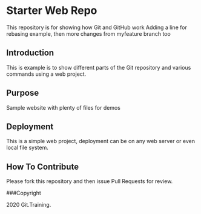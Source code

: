 # Starter Web Repo

This repository is for showing how Git and GitHub work
Adding a line for rebasing example, then more changes from myfeature branch too

## Introduction

This is example is to show different parts of the Git repository and various commands using a web project.

## Purpose

Sample website with plenty of files for demos

## Deployment

This is a simple web project, deployment can be on any web server or even local file system.

## How To Contribute

Please fork this repository and then issue Pull Requests for review.

###Copyright

2020 Git.Training.
